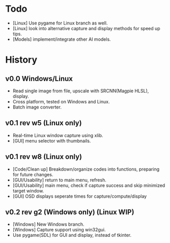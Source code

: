 # Todo
- [Linux] Use pygame for Linux branch as well.
- [Linux] look into alternative capture and display methods for speed up tips.
- [Models] implement/integrate other AI models.

# History
## v0.0 Windows/Linux
- Read single image from file, upscale with SRCNN(Magpie HLSL), display.
- Cross platform, tested on Windows and Linux.
- Batch image converter.

## v0.1 rev w5 (Linux only)
- Real-time Linux window capture using xlib.
- [GUI] menu selector with thumbnails.

## v0.1 rev w8 (Linux only)
- [Code/Clean up] Breakdown/organize codes into functions, preparing for future changes.
- [GUI/Usability] return to main menu, refresh.
- [GUI/Usability] main menu, check if capture success and skip minimized target window.
- [GUI] OSD displays seperate times for capture/compute/display

## v0.2 rev g2 (Windows only) (Linux WIP)
- [Windows] New Windows branch.
- [Windows] Capture support using win32gui.
- Use pygame(SDL) for GUI and display, instead of tkinter.
